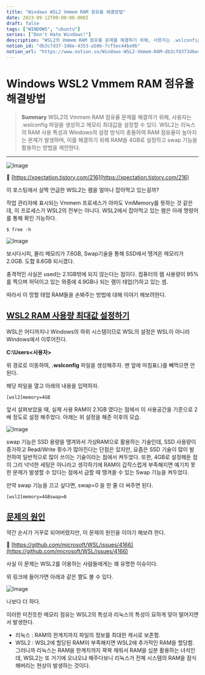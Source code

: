 ```yaml
---
title: "Windows WSL2 Vmmem RAM 점유율 해결방법"
date: 2023-09-12T00:00:00.000Z
draft: false
tags: ["WINDOWS", "ubuntu"]
series: ["Don't Hate Windows!"]
description: "WSL2의 Vmmem RAM 점유율 문제를 해결하기 위해, 사용자는 .wslconfig 파일을 생성하고 메모리 최대값을 설정할 수 있다. WSL2는 리눅스의 RAM 사용 특성과 Windows의 설정 방식이 충돌하여 RAM 점유율이 높아지는 문제가 발생하며, 이를 해결하기 위해 RAM을 4GB로 설정하고 swap 기능을 활용하는 방법을 제안한다."
notion_id: "db3cfd37-3d6e-4353-a506-7cf5ec44be9b"
notion_url: "https://www.notion.so/Windows-WSL2-Vmmem-RAM-db3cfd373d6e4353a5067cf5ec44be9b"
---
```


# Windows WSL2 Vmmem RAM 점유율 해결방법

> **Summary**
> WSL2의 Vmmem RAM 점유율 문제를 해결하기 위해, 사용자는 .wslconfig 파일을 생성하고 메모리 최대값을 설정할 수 있다. WSL2는 리눅스의 RAM 사용 특성과 Windows의 설정 방식이 충돌하여 RAM 점유율이 높아지는 문제가 발생하며, 이를 해결하기 위해 RAM을 4GB로 설정하고 swap 기능을 활용하는 방법을 제안한다.

---

![Image](https://prod-files-secure.s3.us-west-2.amazonaws.com/09ccd4d5-876c-4bba-bbdf-cc77a0a11257/f01f2d3b-078b-4f40-bed7-3a8c010cffbc/Untitled.png?X-Amz-Algorithm=AWS4-HMAC-SHA256&X-Amz-Content-Sha256=UNSIGNED-PAYLOAD&X-Amz-Credential=ASIAZI2LB466XLJRWE4U%2F20250724%2Fus-west-2%2Fs3%2Faws4_request&X-Amz-Date=20250724T081048Z&X-Amz-Expires=3600&X-Amz-Security-Token=IQoJb3JpZ2luX2VjEAAaCXVzLXdlc3QtMiJIMEYCIQC0rrcbp4sCTP8m%2F0tfiwc2o7t8825Dx9DDHkggXbk1jgIhAICm5CEZ%2F2t1YhGEtrFUhFla2mvlpg4YRcrut9w7W5EVKv8DCCkQABoMNjM3NDIzMTgzODA1Igw5Yvs3aBqosReVe3Qq3ANs2mT98VjyfZD3Z%2Bsuy6asZiFjuSIg%2F5dq3G748Nz9l0fRXhaqPQDfzK5hdKs%2FWOAQ%2FZr%2F1FRxOurQGHjB9Lcv45fzGRYxjoLLKlxYn3QprQE1k4ADAMlCNLBWteM7JVXArrF8KXB%2BrXXzp%2BPqG4jYUrgBkob5wM%2BcGmQFm%2FkzwBsPTOMUDS4DqZNqHU78VLW4XBfJEDqMGj1W0mUR69rkeZlf093Gt69XA2ODXLfxvx5sAsAzLiELoOiK1HYPcWLH03CMiU5Vs4DMUMlcI%2Bb%2FhfkuVNvaC%2BYFl%2BWAFfqzk4qvOFw4X6f0sjv0L5rRg8vgOI2MdLfhMPvH8oZmdQw0%2FUgR%2FVK3sNvrDk2al5Y2CkFUyrVo%2Fwq6VBdz%2FepIzc%2BTUDq5GRhpbf5lmG0MbA2JvGIgiut8SB8miYpbomQP52FN2IEiRh2Nrkkw5weyhDSKUdRQbGeJ88LUk%2FsBQYEBZsMs7XVTmnFkI5Gy%2BJRQ9Y6enEu6m%2BFgou3hQXWf0spnBRthOdfMOMrmg48Cmgypa9ieMd6%2FdzlPVgeU48tNbfEXZgvGitxFUHFd9fWsA8NcJ5moG%2F0WigROfuCvihdRM1hvmgMKmK7c7ZM8Et8c9pfe5Ow%2BMlv%2Fj970CDC3z4fEBjqkAYQt%2FOoqB98xOuUVc6SoNO9eQKpvFsGulJPId2uGUJ7hrqtwN%2BDgABIBu1%2BbGvIWOItE4DJ3As9t7KkZEo2%2BC4eW3GdVaODWwEwHER1zqyqH%2ByH5sQopz4NgYgFlQghKNBne20jf%2FCGPWKUT0ZZkhqcUN5XaX7gPYGKDg5nSyfG%2B3bIHsIjqusp9WdLtTnR7Fhtt6YSMC9nD2BWEnAjcRqISO2Ea&X-Amz-Signature=f46d481076caa4e641b5a904f9f1b5921d5d903795f086c0db23b7769b3b1f9a&X-Amz-SignedHeaders=host&x-amz-checksum-mode=ENABLED&x-id=GetObject)

🔗 [https://xpectation.tistory.com/216](https://xpectation.tistory.com/216)

이 포스팅에서 살짝 언급한 WSL2는 램을 얼마나 잡아먹고 있는걸까?

작업 관리자에 표시되는 Vmmem 프로세스가 아마도 VmMemory를 뜻하는 것 같은데, 이 프로세스가 WSL2의 전부는 아니다. WSL2에서 잡아먹고 있는 램은 아래 명령어를 통해 확인 가능하다.

```plain text
$ free -h
```

![Image](https://blog.kakaocdn.net/dn/PRx0T/btrHpDDAGA1/ose8j40BOvHaVkeQk4sHM0/img.png)

보시다시피, 물리 메모리가 7.6GB, Swap기술을 통해 SSD에서 땡겨온 메모리가 2.0GB. 도합 8.6GB 되시겠다.

충격적인 사실은 used는 2.1GB밖에 되지 않는다는 점이다. 컴퓨터의 램 사용량이 95%를 찍으며 허덕이고 있는 와중에 4.9GB나 되는 램이 태업(?)하고 있는 셈.

따라서 이 망할 태업 RAM들을 손봐주는 방법에 대해 이야기 해보려한다.

## [**WSL2 RAM 사용량 최대값 설정하기**](https://xpectation.tistory.com/216#WSL-%--RAM%--%EC%--%AC%EC%-A%A-%EB%-F%--%--%EC%B-%-C%EB%-C%--%EA%B-%--%--%EC%--%A-%EC%A-%--%ED%--%--%EA%B-%B-)

WSL은 어디까지나 Windows의 하위 시스템이므로 WSL의 설정은 WSL이 아니라 Windows에서 이루어진다.

**C:\Users\<사용자>**

위 경로로 이동하여, **.wslconfig** 파일을 생성해주자. 맨 앞에 마침표(.)를 빼먹으면 안된다.

해당 파일을 열고 아래의 내용을 입력하자.

```shell
[wsl2]memory=4GB
```

앞서 살펴보았을 때, 실제 사용 RAM이 2.1GB 였다는 점에서 이 사용공간을 기준으로 2배 정도로 설정 해주었다. 아래는 위 설정을 해준 이후의 모습.

![Image](https://blog.kakaocdn.net/dn/7UjU3/btrHowSdDT9/TA2kLa9jkrvYIwehst0KUK/img.png)

swap 기능은 SSD 용량을 땡겨와서 가상RAM으로 활용하는 기술인데, SSD 사용량이 증가하고 Read/Write 횟수가 많아진다는 단점은 있지만, 요즘은 SSD 기술이 많이 발전하여 일반적으로 많이 쓰이는 기술이라는 점에서 켜두었다. 또한, 4GB로 설정해둔 점이 그리 넉넉한 세팅은 아니라고 생각하기에 RAM이 갑작스럽게 부족해지면 예기치 못한 문제가 발생할 수 있다는 점에서 급할 때 땡겨쓸 수 있는 Swap 기능을 켜두었다.

만약 swap 기능을 끄고 싶다면, swap=0 을 한 줄 더 써주면 된다.

```shell
[wsl2]memory=4GBswap=0
```

## [**문제의 원인**](https://xpectation.tistory.com/216#%EB%AC%B-%EC%A-%-C%EC%-D%--%--%EC%-B%--%EC%-D%B-)

약간 순서가 거꾸로 되어버렸지만, 이 문제의 원인을 이야기 해보려 한다.

🔗 [https://github.com/microsoft/WSL/issues/4166](https://github.com/microsoft/WSL/issues/4166)

사실 이 문제는 WSL2를 이용하는 사람들에게는 꽤 유명한 이슈이다.

위 링크에 들어가면 아래과 같은 짤도 볼 수 있다.

![Image](https://blog.kakaocdn.net/dn/yGG75/btrHrMTWzDL/yt0ojHAKKwtUlmrLT0hKN1/img.png)

나보다 더 하다.

이러한 미친듯한 메모리 점유는 WSL2의 특성과 리눅스의 특성이 묘하게 맞아 떨어지면서 발생한다.

- 리눅스 : RAM의 한계치까지 파일의 정보를 최대한 캐시로 보존함.
- WSL2 : WSL2에 할당된 RAM이 부족해지면 WSL2에 추가적인 RAM을 할당함.
그러니까 리눅스는 RAM을 한계치까지 꽉꽉 채워서 RAM을 십분 활용하는 녀석인데, WSL2는 또 거기에 오냐오냐 해주다보니 리눅스가 전체 시스템의 RAM을 잠식해버리는 현상이 발생하는 것이다.

